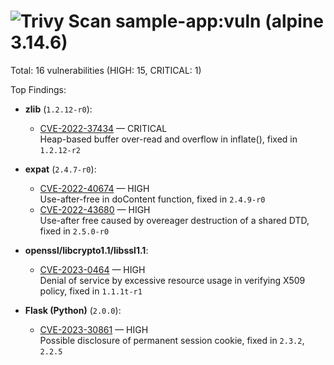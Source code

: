 ![Trivy Scan](https://github.com/mateisalajan/DevSecOps-pipeline-scan/actions/workflows/trivy.yml/badge.svg?branch=main)
sample-app:vuln (alpine 3.14.6)
===============================

Total: 16 vulnerabilities (HIGH: 15, CRITICAL: 1)

Top Findings:
- **zlib** (`1.2.12-r0`):  
  - [CVE-2022-37434](https://avd.aquasec.com/nvd/cve-2022-37434) — CRITICAL  
    Heap-based buffer over-read and overflow in inflate(), fixed in `1.2.12-r2`

- **expat** (`2.4.7-r0`):  
  - [CVE-2022-40674](https://avd.aquasec.com/nvd/cve-2022-40674) — HIGH  
    Use-after-free in doContent function, fixed in `2.4.9-r0`
  - [CVE-2022-43680](https://avd.aquasec.com/nvd/cve-2022-43680) — HIGH  
    Use-after free caused by overeager destruction of a shared DTD, fixed in `2.5.0-r0`

- **openssl/libcrypto1.1/libssl1.1**:  
  - [CVE-2023-0464](https://avd.aquasec.com/nvd/cve-2023-0464) — HIGH  
    Denial of service by excessive resource usage in verifying X509 policy, fixed in `1.1.1t-r1`

- **Flask (Python)** (`2.0.0`):  
  - [CVE-2023-30861](https://avd.aquasec.com/nvd/cve-2023-30861) — HIGH  
    Possible disclosure of permanent session cookie, fixed in `2.3.2`, `2.2.5`
